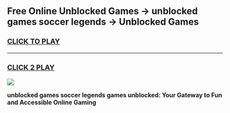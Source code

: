 
## Free Online Unblocked Games → unblocked games soccer legends → Unblocked Games
<h3>
<a href="https://premium.freeplayer.one?title=unblocked_games_soccer_legends&ref=21F">CLICK TO PLAY</a></h3>
<hr>

<h3>
<a href="https://premium.freeplayer.one?title=unblocked_games_soccer_legends&ref=21F">CLICK 2 PLAY</a>
  
</h3>

<a href="https://premium.freeplayer.one?title=unblocked_games_soccer_legends&ref=21F/"><img src="https://clearcache.store/games.png"></a>


**unblocked games soccer legends games unblocked: Your Gateway to Fun and Accessible Online Gaming**
